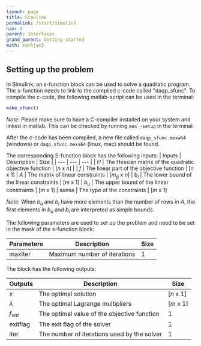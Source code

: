```yaml
---
layout: page
title: Simulink 
permalink: /start/simulink
nav: 3 
parent: Interfaces 
grand_parent: Getting started 
math: mathjax3
---
```



## Setting up the problem

In Simulink, an s-function block can be used to solve a quadratic program. The s-function needs to link to the compiled c-code called "daqp_sfunc". To compile the c-code, the following matlab-script can be used in the terminal:

```matlab
make_sfunc()
```

_Note_: Please make sure to have a C-compiler installed on your system and linked in matlab. This can be checked by running ``mex -setup`` in the terminal:

After the c-code has been compiled, a new file called ``daqp_sfunc.mexw64`` (windows) or ``daqp_sfunc.mexa64`` (linux, mac) should be found.

The corresponding S-function block has the following inputs:
| Inputs | Description | Size | 
| --- | --- | --- |
| $H$ | The Hessian matrix of the quadratic objective function | [$n$ x $n$] |
| $f$ | The linear part of the objective function | [$n$ x 1]
| $A$ | The matrix of linear constraints | [$m_g$ x $n$]
| $b_l$ | The lower bound of the linear constraints | [$m$ x 1]
| $b_u$ | The upper bound of the linear constraints | [$m$ x 1]
| sense | The type of the constraints | [$m$ x 1]

_Note_: When $b_u$ and $b_l$ have more elements than the number of rows in $A$, the first elements in $b_u$ and $b_l$ are interpreted as simple bounds. 

The following parameters are used to set up the problem and need to be set in the mask of the s-function block:

| Parameters | Description | Size |
| --- | --- | --- |
| maxIter | Maximum number of iterations | 1 |

The block has the following outputs:

| Outputs | Description | Size |
| --- | --- | --- |
| $x$ | The optimal solution | [$n$ x 1] |
| $\lambda$ | The optimal Lagrange multipliers | [$m$ x 1] |
| $f_{val}$ | The optimal value of the objective function | 1 |
| exitflag | The exit flag of the solver | 1 |
| iter | The number of iterations used by the solver | 1 |

